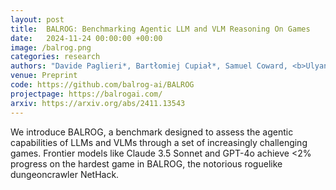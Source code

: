 ```yaml
---
layout: post
title:  BALROG: Benchmarking Agentic LLM and VLM Reasoning On Games
date:   2024-11-24 00:00:00 +00:00
image: /balrog.png
categories: research
authors: "Davide Paglieri*, Bartłomiej Cupiał*, Samuel Coward, <b>Ulyana Piterbarg</b>, Maciej Wolczyk, Akbir Khan, Eduardo Pignatelli, Łukasz Kuciński, Lerrel Pinto Rob Fergus, Jakob Nicolaus Foerster, Jack Parker-Holder, Tim Rocktäschel"
venue: Preprint
code: https://github.com/balrog-ai/BALROG
projectpage: https://balrogai.com/
arxiv: https://arxiv.org/abs/2411.13543
---
```

We introduce BALROG, a benchmark designed to assess the agentic capabilities of LLMs and VLMs through a set of increasingly challenging games. Frontier models like Claude 3.5 Sonnet and GPT-4o achieve <2% progress on the hardest game in BALROG, the notorious roguelike dungeoncrawler NetHack.